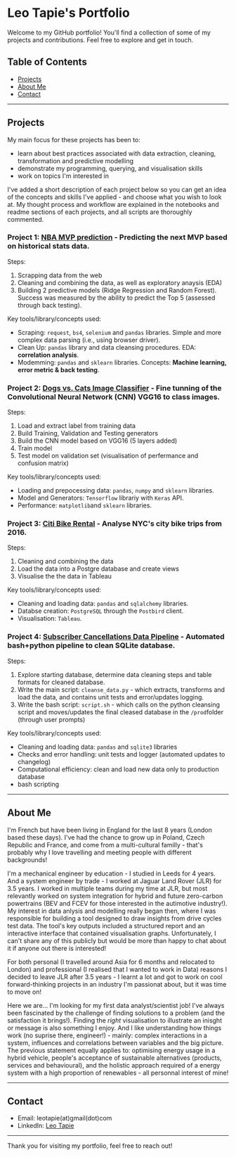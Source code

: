# Leo Tapie's Portfolio

Welcome to my GitHub portfolio! You'll find a collection of some of my projects and contributions. Feel free to explore and get in touch.

## Table of Contents

- [Projects](#projects)
- [About Me](#about-me)
- [Contact](#contact)

---

## Projects

My main focus for these projects has been to:
- learn about best practices associated with data extraction, cleaning, transformation and predictive modelling
- demonstrate my programming, querying, and visualisation skills
- work on topics I'm interested in

I've added a short description of each project below so you can get an idea of the concepts and skills I've applied - and choose what you wish to look at. My thought process and workflow are explained in the notebooks and readme sections of each projects, and all scripts are thoroughly commented.

### Project 1: [NBA MVP prediction](https://github.com/leotapie/portfolio_projects/tree/main/MVP%20prediction%20project) - Predicting the next MVP based on historical stats data. 

Steps:
  1) Scrapping data from the web
  2) Cleaning and combining the data, as well as exploratory anaysis (EDA)
  3) Building 2 predictive models (Ridge Regression and Random Forest). Success was measured by the ability to predict the Top 5 (assessed through back testing). 

Key tools/library/concepts used:
- Scraping: `request`, `bs4`, `selenium` and `pandas` libraries. Simple and more complex data parsing (i.e., using browser driver).
- Clean Up: `pandas` library and data cleansing procedures. EDA: **correlation analysis**.
- Modemming: `pandas` and `sklearn` libraries. Concepts: **Machine learning, error metric & back testing**.


### Project 2: [Dogs vs. Cats Image Classifier]() - Fine tunning of the Convolutional Neural Network (CNN) VGG16 to class images.

Steps:
  1) Load and extract label from training data
  2) Build Training, Validation and Testing generators
  3) Build the CNN model based on VGG16 (5 layers added)
  4) Train model
  5) Test model on validation set (visualisation of perfermance and confusion matrix)

Key tools/library/concepts used:
- Loading and prepocessing data: `pandas`, `numpy` and `sklearn` libraries.
- Model and Generators: `Tensorflow` librariy with `Keras` API. 
- Performance: `matplotlib`and `sklearn` libraries.


### Project 3: [Citi Bike Rental](https://github.com/leotapie/portfolio_projects/tree/main/Citi%20Bike%20Rides) - Analyse NYC's city bike trips from 2016.

Steps:
  1) Cleaning and combining the data
  2) Load the data into a Postgre database and create views
  3) Visualise the the data in Tableau

Key tools/library/concepts used:
- Cleaning and loading data: `pandas` and `sqlalchemy` libraries.
- Databse creation: `PostgreSQL` through the `Postbird` client. 
- Visualisation: `Tableau`.


### Project 4: [Subscriber Cancellations Data Pipeline](https://github.com/leotapie/portfolio_projects/tree/main/Subscriber%20Cancellations%20Data%20Pipeline) - Automated bash+python pipeline to clean SQLite database. 

Steps:
  1) Explore starting database, determine data cleaning steps and table formats for cleaned database.
  2) Write the main script: `cleanse_data.py` - which extracts, transforms and load the data, and contains unit tests and error/updates logging.
  3) Write the bash script: `script.sh` - which calls on the python cleansing script and moves/updates the final cleased database in the `/prod`folder (through user prompts)
 
Key tools/library/concepts used:
- Cleaning and loading data: `pandas` and `sqlite3` libraries
- Checks and error handling: unit tests and logger (automated updates to changelog)
- Computational efficiency: clean and load new data only to production database
- bash scripting


---

## About Me

I'm French but have been living in England for the last 8 years (London based these days). I've had the chance to grow up in Poland, Czech Republic and France, and
come from a multi-cultural familly - that's probably why I love travelling and meeting people with different backgrounds! 

I'm a mechanical engineer by education - I studied in Leeds for 4 years. And a system engineer by trade - I worked at Jaguar Land Rover (JLR) for 3.5 years. I worked in multiple teams during my time at JLR, but most relevantly worked on system integration for hybrid and future zero-carbon powertrains (BEV and FCEV for those interested in the autimotive industry!). My interest in data anlysis and modelling really began then, where I was responsible for building a tool designed to draw insights from drive cycles test data. The tool's key outputs included a structured report and an interactive interface that contained visualisation graphs. Unfortunately, I can't share any of this publicly but would be more than happy to chat about it if anyone out there is interested! 

For both personal (I travelled around Asia for 6 months and relocated to London) and professional (I realised that I wanted to work in Data) reasons I decided to leave JLR after 3.5 years - I learnt a lot and got to work on cool forward-thinking projects in an industry I'm passionat about, but it was time to move on! 

Here we are... I'm looking for my first data analyst/scientist job! I've always been fascinated by the challenge of finding solutions to a problem (and the satisfaction it brings!). Finding the *right* visualisation to illustrate an inisght or message is also something I enjoy. And I like understanding how things work (no suprise there, engineer!) - mainly: complex interactions in a system, influences and correlations between variables and the big picture. The previous statement equally applies to: optimising energy usage in a hybrid vehicle, people's acceptance of sustainable alternatives (products, services and behavioural), and the holistic approach required of a energy system with a high proportion of renewables - all personnal interest of mine!

---

## Contact

- Email: leotapie(at)gmail(dot)com
- LinkedIn: [Leo Tapie](https://www.linkedin.com/in/leo-tapie-81a101132/)

---

Thank you for visiting my portfolio, feel free to reach out!
